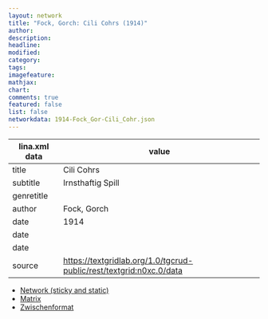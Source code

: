 ```yaml
---
layout: network
title: "Fock, Gorch: Cili Cohrs (1914)"
author:
description:
headline:
modified:
category:
tags:
imagefeature: 
mathjax: 
chart: 
comments: true
featured: false
list: false
networkdata: 1914-Fock_Gor-Cili_Cohr.json
---
```

lina.xml data  | value
------------- | -------------
title|Cili Cohrs
subtitle|Irnsthaftig Spill
genretitle|
author|Fock, Gorch
date|1914
date|
date|
source|https://textgridlab.org/1.0/tgcrud-public/rest/textgrid:n0xc.0/data


* [Network (sticky and static)](/network203)
* [Matrix](/matrix203)
* [Zwischenformat](/lina203 )
